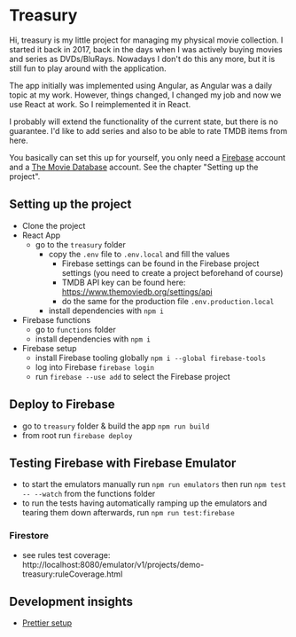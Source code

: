 # Treasury

Hi, treasury is my little project for managing my physical movie collection. I started it back in 2017, back in the days when I was actively buying movies and series as DVDs/BluRays. Nowadays I don't do this any more, but it is still fun to play around with the application.

The app initially was implemented using Angular, as Angular was a daily topic at my work. However, things changed, I changed my job and now we use React at work. So I reimplemented it in React.

I probably will extend the functionality of the current state, but there is no guarantee.
I'd like to add series and also to be able to rate TMDB items from here.

You basically can set this up for yourself, you only need a [Firebase](https://firebase.google.com/) account and a [The Movie Database](https://www.themoviedb.org/) account. See the chapter "Setting up the project".

## Setting up the project

- Clone the project
- React App
  - go to the `treasury` folder
    - copy the `.env` file to `.env.local` and fill the values
      - Firebase settings can be found in the Firebase project settings (you need to create a project beforehand of course)
      - TMDB API key can be found here: https://www.themoviedb.org/settings/api
      - do the same for the production file `.env.production.local`
    - install dependencies with `npm i`
- Firebase functions
  - go to `functions` folder
  - install dependencies with `npm i`
- Firebase setup
  - install Firebase tooling globally `npm i --global firebase-tools`
  - log into Firebase `firebase login`
  - run `firebase --use add` to select the Firebase project

## Deploy to Firebase

- go to `treasury` folder & build the app `npm run build`
- from root run `firebase deploy`

## Testing Firebase with Firebase Emulator

- to start the emulators manually run `npm run emulators` then run `npm test -- --watch` from the functions folder
- to run the tests having automatically ramping up the emulators and tearing them down afterwards, run `npm run test:firebase`

### Firestore

- see rules test coverage: http://localhost:8080/emulator/v1/projects/demo-treasury:ruleCoverage.html

## Development insights

- [Prettier setup](https://medium.com/technical-credit/using-prettier-with-vs-code-and-create-react-app-67c2449b9d08)
